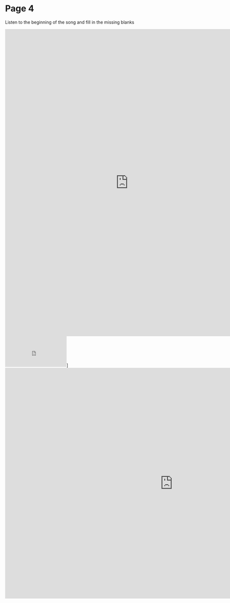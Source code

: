 <h1>Page 4</h1>
<p>Listen to the beginning of the song and fill in the missing blanks</p>
<iframe src="https://h5p.org/h5p/embed/1245847" width="800" height="1000" frameborder="0" allowfullscreen="allowfullscreen" allow="geolocation *; microphone *; camera *; midi *; encrypted-media *" title="Listen to the song and fill in the blanks!"></iframe><script src="https://h5p.org/sites/all/modules/h5p/library/js/h5p-resizer.js" charset="UTF-8"></script>

<iframe src="https://h5p.org/h5p/embed/1239229" width="200" height="100" frameborder="0" allowfullscreen="allowfullscreen" allow="geolocation *; microphone *; camera *; midi *; encrypted-media *" title="Travel vocabulary"></iframe><script src="https://h5p.org/sites/all/modules/h5p/library/js/h5p-resizer.js" charset="UTF-8"></script>]
<script src="https://h5p.org/sites/all/modules/h5p/library/js/h5p-resizer.js" charset="UTF-8"></script>

<iframe src="https://h5p.org/h5p/embed/1239508" width="1090" height="751" frameborder="0" allowfullscreen="allowfullscreen" allow="geolocation *; microphone *; camera *; midi *; encrypted-media *" title="Basic Spanish phrases"></iframe><script src="https://h5p.org/sites/all/modules/h5p/library/js/h5p-resizer.js" charset="UTF-8"></script>
